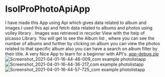 # IsolProPhotoApiApp
I have made this App using Api which gives data related to album and images.I used this api and fetch data related to albums and photos using volley library . Images was retrieved in recycler View with the help of picasso Library. You will get to see the Album list , where you can see the number of albums and further by clicking on album you can view the photos related to that specific album also you can have a search on album filter by their title. A very Nice App to learn for a beginner with API's.
[app-debug.zip](https://github.com/Ashutosh-geek/IsolProPhotoApiApp/files/6246295/app-debug.zip)
![Screenshot_2021-04-01-16-44-46-009_com example photolistapp](https://user-images.githubusercontent.com/76154769/113349129-34aa2080-9355-11eb-9bb9-530560e98a88.jpg)
![Screenshot_2021-04-01-16-44-36-217_com example photolistapp](https://user-images.githubusercontent.com/76154769/113349136-396ed480-9355-11eb-93cf-adeee5eda0b6.jpg)
![Screenshot_2021-04-01-16-44-57-725_com example photolistapp](https://user-images.githubusercontent.com/76154769/113349143-3bd12e80-9355-11eb-9b85-fd6b169c480a.jpg)

